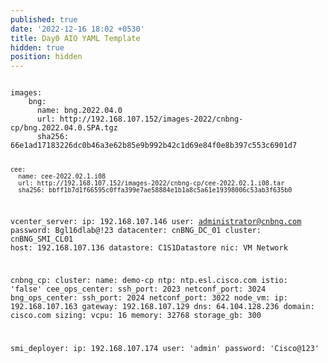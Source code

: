 ```yaml
---
published: true
date: '2022-12-16 18:02 +0530'
title: Day0 AIO YAML Template
hidden: true
position: hidden
---
```

<div class="highlighter-rouge">
<pre class="highlight">
<code>
images:
    bng:
      name: bng.2022.04.0
      url: http://192.168.107.152/images-2022/cnbng-cp/bng.2022.04.0.SPA.tgz
      sha256: 66e1ad17183226dc0b46a3e62b85e9b992b42c1d69e84f0e8b397c553c6901d7

    cee:
      name: cee-2022.02.1.i08
      url: http://192.168.107.152/images-2022/cnbng-cp/cee-2022.02.1.i08.tar
      sha256: bbff1b7d1f66595c0ffa399e7ae58884e1b1a8c5a61e19398006c53ab3f635b0

vcenter_server:
  ip: 192.168.107.146
  user: administrator@cnbng.com
  password: Bgl16dlab@!23
  datacenter: cnBNG_DC_01
  cluster: cnBNG_SMI_CL01
  host: 192.168.107.136
  datastore: C1S1Datastore
  nic: VM Network

cnbng_cp:
  cluster:
     name: demo-cp
     ntp: ntp.esl.cisco.com
     istio: 'false'
     cee_ops_center:
        ssh_port: 2023
        netconf_port: 3024
     bng_ops_center:
        ssh_port: 2024
        netconf_port: 3022
  node_vm:
    ip: 192.168.107.163
    gateway: 192.168.107.129
    dns: 64.104.128.236
    domain: cisco.com
    sizing:
      vcpu: 16
      memory: 32768
      storage_gb: 300

smi_deployer:
  ip: 192.168.107.174
  user: 'admin'
  password: 'Cisco@123'
</code>
</pre>
</div>
